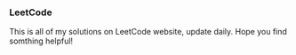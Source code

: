 ### LeetCode

This is all of my solutions on LeetCode website, update daily. Hope you find somthing helpful! 
